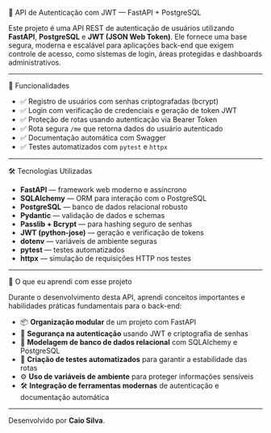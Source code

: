 🔐 API de Autenticação com JWT — FastAPI + PostgreSQL

Este projeto é uma API REST de autenticação de usuários utilizando **FastAPI**, **PostgreSQL** e **JWT (JSON Web Token)**. Ele fornece uma base segura, moderna e escalável para aplicações back-end que exigem controle de acesso, como sistemas de login, áreas protegidas e dashboards administrativos.

---

🚀 Funcionalidades

- ✅ Registro de usuários com senhas criptografadas (bcrypt)
- ✅ Login com verificação de credenciais e geração de token JWT
- ✅ Proteção de rotas usando autenticação via Bearer Token
- ✅ Rota segura `/me` que retorna dados do usuário autenticado
- ✅ Documentação automática com Swagger
- ✅ Testes automatizados com `pytest` e `httpx`

---

🛠️ Tecnologias Utilizadas

- **FastAPI** — framework web moderno e assíncrono
- **SQLAlchemy** — ORM para interação com o PostgreSQL
- **PostgreSQL** — banco de dados relacional robusto
- **Pydantic** — validação de dados e schemas
- **Passlib + Bcrypt** — para hashing seguro de senhas
- **JWT (python-jose)** — geração e verificação de tokens
- **dotenv** — variáveis de ambiente seguras
- **pytest** — testes automatizados
- **httpx** — simulação de requisições HTTP nos testes

---

🧠 O que eu aprendi com esse projeto

Durante o desenvolvimento desta API, aprendi conceitos importantes e habilidades práticas fundamentais para o back-end:

- 📦 **Organização modular** de um projeto com FastAPI
- 🔐 **Segurança na autenticação** usando JWT e criptografia de senhas
- 🧱 **Modelagem de banco de dados relacional** com SQLAlchemy e PostgreSQL
- 🧪 **Criação de testes automatizados** para garantir a estabilidade das rotas
- ⚙️ **Uso de variáveis de ambiente** para proteger informações sensíveis
- 🛠️ **Integração de ferramentas modernas** de autenticação e documentação automática

---

Desenvolvido por **Caio Silva**.
